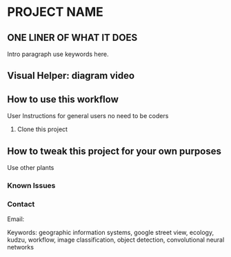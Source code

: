 # PROJECT NAME

## ONE LINER OF WHAT IT DOES

Intro paragraph use keywords here.

## Visual Helper: diagram video

## How to use this workflow
User Instructions for general users no need to be coders
1. Clone this project



## How to tweak this project for your own purposes
Use other plants





### Known Issues



### Contact
Email: 




Keywords: geographic information systems, google street view, ecology, kudzu, workflow,
image classification, object detection, convolutional neural networks
